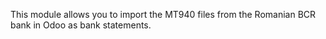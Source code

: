 This module allows you to import the MT940 files from the Romanian BCR
bank in Odoo as bank statements.
